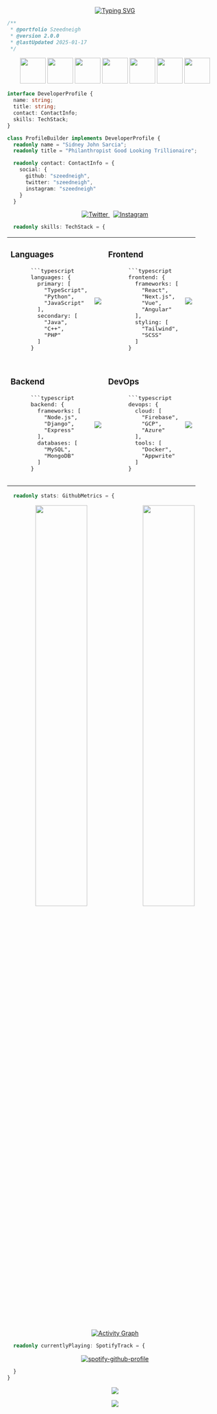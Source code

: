 <div align="center">

[![Typing SVG](https://readme-typing-svg.demolab.com?font=Fira+Code&weight=600&size=20&pause=1000&color=3795DD&center=true&vCenter=true&multiline=true&random=false&width=500&height=60&lines=Philanthropist+Good+Looking+Trillionaire;AI+Enthusiast)](https://git.io/typing-svg)

</div>

```typescript
/** 
 * @portfolio Szeedneigh
 * @version 2.0.0
 * @lastUpdated 2025-01-17
 */
```
<div align="center">

<img src="https://techstack-generator.vercel.app/python-icon.svg" width="60" />
<img src="https://techstack-generator.vercel.app/java-icon.svg" width="60" />
<img src="https://techstack-generator.vercel.app/js-icon.svg" width="60" />
<img src="https://techstack-generator.vercel.app/ts-icon.svg" width="60" />
<img src="https://techstack-generator.vercel.app/react-icon.svg" width="60" />
<img src="https://techstack-generator.vercel.app/redux-icon.svg" width="60" />
<img src="https://techstack-generator.vercel.app/github-icon.svg" width="60" />

</div>

```typescript
interface DeveloperProfile {
  name: string;
  title: string;
  contact: ContactInfo;
  skills: TechStack;
}

class ProfileBuilder implements DeveloperProfile {
  readonly name = "Sidney John Sarcia";
  readonly title = "Philanthropist Good Looking Trillionaire";

  readonly contact: ContactInfo = {
    social: {
      github: "szeedneigh",
      twitter: "szeedneigh",
      instagram: "szeedneigh"
    }
  }
```

<div align="center">
  <a href="https://twitter.com/szeedneigh">
    <img src="https://img.shields.io/badge/Twitter-1DA1F2?style=for-the-badge&logo=twitter&logoColor=white" alt="Twitter" />
  </a>&nbsp;
  <a href="https://instagram.com/szeedneigh">
    <img src="https://img.shields.io/badge/Instagram-E4405F?style=for-the-badge&logo=instagram&logoColor=white" alt="Instagram" />
  </a>
</div>

```typescript
  readonly skills: TechStack = {
```

<table align="center">
  <tr>
    <td>
      <h3>Languages</h3>
      <pre>
      ```typescript
      languages: {
        primary: [
          "TypeScript",
          "Python",
          "JavaScript"
        ],
        secondary: [
          "Java",
          "C++",
          "PHP"
        ]
      }
      </pre>
    </td>
    <td>
      <img src="https://skillicons.dev/icons?i=ts,py,js,java,cpp,php&perline=1" />
    </td>
    <td>
      <h3>Frontend</h3>
      <pre>
      ```typescript
      frontend: {
        frameworks: [
          "React",
          "Next.js",
          "Vue",
          "Angular"
        ],
        styling: [
          "Tailwind",
          "SCSS"
        ]
      }
      </pre>
    </td>
    <td>
      <img src="https://skillicons.dev/icons?i=react,next,vue,angular,tailwind,sass&perline=1" />
    </td>
  </tr>
  <tr>
    <td>
      <h3>Backend</h3>
      <pre>
      ```typescript
      backend: {
        frameworks: [
          "Node.js",
          "Django",
          "Express"
        ],
        databases: [
          "MySQL",
          "MongoDB"
        ]
      }
      </pre>
    </td>
    <td>
      <img src="https://skillicons.dev/icons?i=nodejs,django,express,mysql,mongodb&perline=1" />
    </td>
    <td>
      <h3>DevOps</h3>
      <pre>
      ```typescript
      devops: {
        cloud: [
          "Firebase",
          "GCP",
          "Azure"
        ],
        tools: [
          "Docker",
          "Appwrite"
        ]
      }
      </pre>
    </td>
    <td>
      <img src="https://skillicons.dev/icons?i=firebase,gcp,azure,docker,appwrite&perline=1" />
    </td>
  </tr>
</table>


```typescript
  readonly stats: GithubMetrics = {
```

<div align="center">

<img width="49%" src="https://github-readme-stats.vercel.app/api?username=szeedneigh&show_icons=true&theme=tokyonight&hide_border=true" />
<img width="49%" src="https://github-readme-streak-stats.herokuapp.com/?user=szeedneigh&theme=tokyonight&hide_border=true" />

[![Activity Graph](https://github-readme-activity-graph.vercel.app/graph?username=szeedneigh&theme=tokyo-night&hide_border=true)](https://github.com/ashutosh00710/github-readme-activity-graph)

</div>

```typescript
  readonly currentlyPlaying: SpotifyTrack = {
```

<div align="center">

[![spotify-github-profile](https://spotify-github-profile.kittinanx.com/api/view?uid=31mz4rhtl47nujvepbtcwhe5rlcm&cover_image=true&theme=default&show_offline=false&background_color=121212&interchange=true&bar_color=53b14f&bar_color_cover=false)](https://github.com/kittinan/spotify-github-profile)

</div>

```typescript
  }
}
```
<div align="center">
  
<img src="https://quotes-github-readme.vercel.app/api?type=horizontal&theme=tokyonight" />

![](https://visitcount.itsvg.in/api?id=szeedneigh&icon=5&color=6)

</div>
